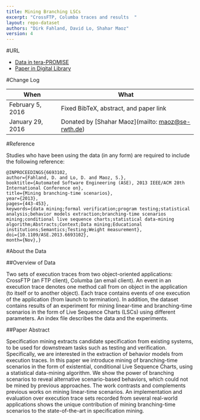 ```yaml
---
title: Mining Branching LSCs
excerpt: "CrossFTP, Columba traces and results  "
layout: repo-dataset
authors: "Dirk Fahland, David Lo, Shahar Maoz"
version: 4
---
```


#URL

* [Data in tera-PROMISE](https://terapromise.csc.ncsu.edu:8443/!/#repo/view/head/search-based-se/mining)
* [Paper in Digital Library](http://ieeexplore.ieee.org/xpl/abstractAuthors.jsp?arnumber=6693102&ranges=2013_2013_Year&searchWithin=%22Authors%22:.QT.Maoz,%20S..QT.)

#Change Log

When | What
---- | ----
February 5, 2016 | Fixed BibTeX, abstract, and paper link
January 29, 2016 | Donated by [Shahar Maoz](mailto: maoz@se-rwth.de)

#Reference

Studies who have been using the data (in any form) are required to include the following reference:

```
@INPROCEEDINGS{6693102,
author={Fahland, D. and Lo, D. and Maoz, S.},
booktitle={Automated Software Engineering (ASE), 2013 IEEE/ACM 28th International Conference on},
title={Mining branching-time scenarios},
year={2013},
pages={443-453},
keywords={data mining;formal verification;program testing;statistical analysis;behavior models extraction;branching-time scenarios mining;conditional live sequence charts;statistical data-mining algorithm;Abstracts;Context;Data mining;Educational institutions;Semantics;Testing;Weight measurement},
doi={10.1109/ASE.2013.6693102},
month={Nov},}
```

#About the Data

##Overview of Data

Two sets of execution traces from two object-oriented applications: CrossFTP (an FTP client), Columba (an email client). An event in an execution trace denotes one method call from on object in the application (to itself or to another object). Each trace contains events of one execution of the application (from launch to termination).
In addition, the dataset contains results of an experiment for mining linear-time and branching-time scenarios in the form of Live Sequence Charts (LSCs) using different parameters.
An index file describes the data and the experiments.


##Paper Abstract

Specification mining extracts candidate specification from existing systems, to be used for downstream tasks such as testing and verification. Specifically, we are interested in the extraction of behavior models from execution traces. In this paper we introduce mining of branching-time scenarios in the form of existential, conditional Live Sequence Charts, using a statistical data-mining algorithm. We show the power of branching scenarios to reveal alternative scenario-based behaviors, which could not be mined by previous approaches. The work contrasts and complements previous works on mining linear-time scenarios. An implementation and evaluation over execution trace sets recorded from several real-world applications shows the unique contribution of mining branching-time scenarios to the state-of-the-art in specification mining.
